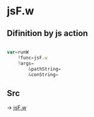 # jsF.w

## Difinition by js action

```js.js

var=runW
	?func=jsF.w
	?args=
		&pathString=
		&conString=
```

## Src

-> [jsF.w](https://github.com/puutaro/CommandClick/blob/master/app/src/main/java/com/puutaro/commandclick/fragment_lib/terminal_fragment/js_interface/file/JsF.kt#L19)


